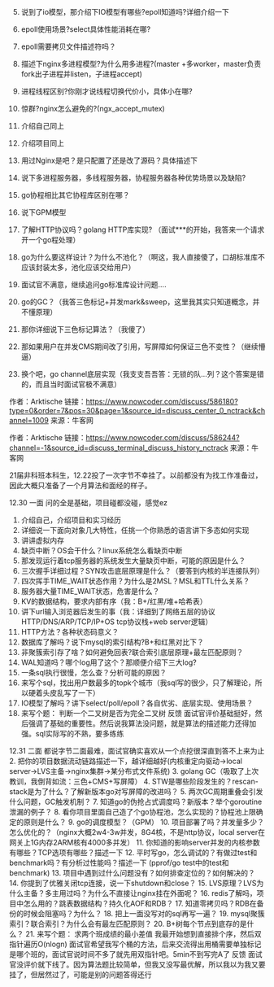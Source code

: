 
5. 说到了io模型，那介绍下IO模型有哪些?epoll知道吗?详细介绍一下
6. epoll使用场景?select具体性能消耗在哪?
7. epoll需要拷贝文件描述符吗？
8. 描述下nginx多进程模型?为什么用多进程?(master +多worker，master负责fork出子进程并listen，子进程accept)
9. 进程线程区别?你刚才说线程切换代价小，具体小在哪?
10. 惊群?nginx怎么避免的?(ngx_accept_mutex)


1. 介绍自己同上
2. 介绍项目同上
3. 用过Nginx是吧？是只配置了还是改了源码？具体描述下
4. 说下多进程服务器，多线程服务器，协程服务器各种优势场景以及缺陷?
5. go协程相比其它协程库区别在哪？
6. 说下GPM模型
7. 了解HTTP协议吗？golang HTTP库实现? （面试***的开始，我答来一个请求开一个go程处理）
8. go为什么要这样设计？为什么不池化？（啊这，我人直接傻了，口胡标准库不应该封装太多，池化应该交给用户）
9. 面试官不满意，继续追问go标准库设计问题....
10. go的GC？（我答三色标记+并发mark&sweep，这里我其实只知道概念，并不懂原理）
11. 那你详细说下三色标记算法？（我傻了）
12. 那如果用户在并发CMS期间改了引用，写屏障如何保证三色不变性？（继续懵逼）
13. 换个吧，go channel底层实现（我支支吾吾答：无锁的队...列？这个答案是错的，而且当时面试官极不满意）


作者：Arktische
链接：https://www.nowcoder.com/discuss/586180?type=0&order=7&pos=30&page=1&source_id=discuss_center_0_nctrack&channel=1009
来源：牛客网

作者：Arktische
链接：https://www.nowcoder.com/discuss/586244?channel=-1&source_id=discuss_terminal_discuss_history_nctrack
来源：牛客网

21届非科班本科生，12.22投了一次字节不幸挂了。以前都没有为找工作准备过，因此大概只准备了一个月算法和面经的样子。

12.30 一面
问的全是基础，项目碰都没碰，感觉ez
1. 介绍自己，介绍项目和实习经历
2. 详细说一下面向对象几大特性，任挑一个你熟悉的语言讲下多态如何实现
3. 讲讲虚拟内存
4. 缺页中断？OS会干什么？linux系统怎么看缺页中断
5. 那发现运行着tcp服务器的系统发生大量缺页中断，可能的原因是什么？
6. 三次握手详细过程？SYN攻击底层原理是什么？（要答到内核的半连接队列）
7. 四次挥手TIME_WAIT状态作用？为什么是2MSL？MSL和TTL什么关系？
8. 服务器大量TIME_WAIT状态，危害是什么？
9. KV的数据结构，要求内部有序（我：B+/红黑/堆+哈希表）
10. 讲下url输入浏览器后发生的事（我：详细到了网络五层的协议HTTP/DNS/ARP/TCP/IP+OS tcp协议栈+web server逻辑）
11. HTTP方法？各种状态码意义？
12. 数据库了解吗？说下mysql的索引结构?B+和红黑对比下？
13. 非聚簇索引存了啥？如何避免回表?联合索引底层原理+最左匹配原则？
14. WAL知道吗？哪个log用了这个？那顺便介绍下三大log?
15. 一条sql执行很慢，怎么查？分析可能的原因？
16. 来写个sql，找出用户数最多的topk个城市（我sql写的很少，只了解理论，所以硬着头皮乱写了一下）
17. IO模型了解吗？讲下select/poll/epoll？各自优劣、底层实现、使用场景？
18. 来写个题：
判断一个二叉树是否为完全二叉树
反馈
面试官评价基础挺好，然后强调了基础的重要性。然后说我算法没问题，就是算法的描述能力还得加强。sql实际写的不熟，要多练练

12.31 二面
都说字节二面最难，面试官确实喜欢从一个点挖很深直到答不上来为止
2. 把你的项目数据流动链路描述一下，越详细越好(内核重定向驱动->local server->LVS主备->nginx集群->某分布式文件系统)
3. golang GC（吸取了上次教训，我倒背如流：三色+CMS+写屏障）
4. STW是哪些阶段发生的？rescan-stack是为了什么？了解新版本go对写屏障的改进吗？
5. 两次GC周期重叠会引发什么问题，GC触发机制？
7. 知道go的伪抢占式调度吗？新版本？举个goroutine泄漏的例子？
8. 看你项目里面自己造了个go协程池，怎么实现的？协程池上限确定的原则是什么？
9. go的调度模型？（GPM）
10. 项目部署了吗？并发量多少？怎么优化的？（nginx大概2w4-3w并发，8G4核，不是http协议，local server在网关上1G内存2ARM核有4000多并发）
11. 你知道的影响server并发的内核参数有哪些？TCP选项有哪些？描述一下
12. 平时写go，怎么调试的？有做过test和benchmark吗？有分析过性能吗？描述一下 (pprof/go test中的test和benchmark)
13. 项目中遇到过什么问题没有？如何排查定位的？如何解决的？
14. 你提到了优雅关闭tcp连接，说一下shutdown和close？
15. LVS原理？LVS为什么主备？多主用过吗？为什么不直接让nginx挂在外面呢？
16. redis了解吗，项目中怎么用的？跳表数据结构？持久化AOF和RDB？
17. 知道零拷贝吗？RDB在备份的时候会阻塞吗？为什么？
18. 把上一面没写对的sql再写一遍？
19. mysql聚簇索引？联合索引？为什么会有最左匹配原则？
20. B+树每个节点到底存的是什么？
21. 来写个题：
求两个班成绩的最小差值
我最开始想到直接排个序，然后双指针遍历O(nlogn)
面试官希望我写个桶的方法，后来交流得出用桶需要单独标记是哪个班的，面试官说时间不多了就先用双指针吧。5min不到写完A了
反馈
面试官没评价就下线了。因为算法题比较简单，但我又没写最优解，所以我以为我又要挂了，但居然过了，可能是别的问题答得还行